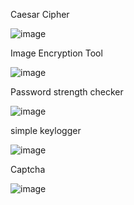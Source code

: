 Caesar Cipher

![image](https://github.com/user-attachments/assets/17bb95f1-cea1-49ad-bb57-09796d8718f3)

Image Encryption Tool 

![image](https://github.com/user-attachments/assets/27113be4-0afc-4912-9a64-cbe398062f9b)

Password strength checker 

![image](https://github.com/user-attachments/assets/1540f0e2-ee7b-49d0-b9bf-382fc7bbd0e0)

simple keylogger

![image](https://github.com/user-attachments/assets/e00fba8f-e16d-49d5-bdd7-8a6b7c905e28)

Captcha 

![image](https://github.com/user-attachments/assets/5a5a2ef9-1f15-4944-b767-f7118e35e7c3)
